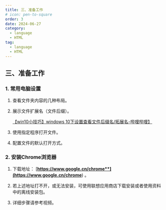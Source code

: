 ```yaml
---
title: 三、准备工作
# icon: pen-to-square
order: 3
date: 2024-06-27
category:
  - language
  - HTML
tag:
  - language
  - HTML
---
```


## 三、准备工作

### 1. 常用电脑设置

1. 查看文件夹内容的几种布局。

2. 展示文件扩展名（文件后缀）。

    [【win10小技巧】windows 10下设置查看文件后缀名/拓展名-哔哩哔哩】](https://b23.tv/Ks8uFZW) 

3. 使用指定程序打开文件。

4. 配置文件的默认打开方式。

### 2. 安装Chrome浏览器

1. 下载地址： [**https://www.google.cn/chrome**](https://www.google.cn/chrome**) 。

2. 若上述地址打不开，或无法安装，可使用联想应用商店下载安装或者使用资料中的离线安装包。

3. 详细步骤请参考视频。
